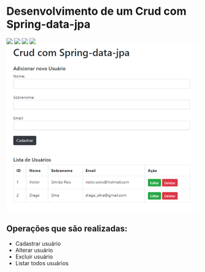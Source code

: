 # Desenvolvimento de um Crud com Spring-data-jpa
![](https://img.shields.io/github/languages/count/VictorSimiao/crud-sprig-data-jpa) ![](https://img.shields.io/github/languages/top/VictorSimiao/crud-sprig-data-jpa) ![](https://img.shields.io/github/last-commit/VictorSimiao/crud-sprig-data-jpa) ![](https://img.shields.io/github/repo-size/VictorSimiao/crud-sprig-data-jpa)![](https://github.com/VictorSimiao/crud-sprig-data-jpa/blob/main/github/telacrud.png?raw=true)

## Operações que são realizadas:
- Cadastrar usuário
- Alterar usuário
- Excluir usuário
- Listar todos usuários

 
